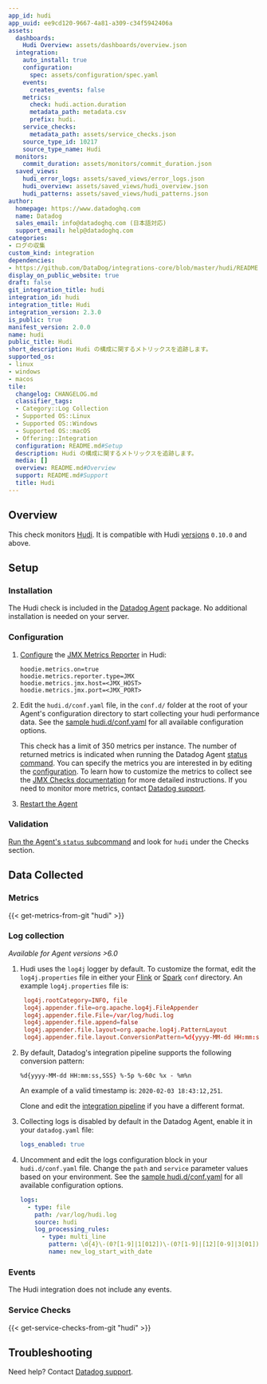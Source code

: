 ```yaml
---
app_id: hudi
app_uuid: ee9cd120-9667-4a81-a309-c34f5942406a
assets:
  dashboards:
    Hudi Overview: assets/dashboards/overview.json
  integration:
    auto_install: true
    configuration:
      spec: assets/configuration/spec.yaml
    events:
      creates_events: false
    metrics:
      check: hudi.action.duration
      metadata_path: metadata.csv
      prefix: hudi.
    service_checks:
      metadata_path: assets/service_checks.json
    source_type_id: 10217
    source_type_name: Hudi
  monitors:
    commit_duration: assets/monitors/commit_duration.json
  saved_views:
    hudi_error_logs: assets/saved_views/error_logs.json
    hudi_overview: assets/saved_views/hudi_overview.json
    hudi_patterns: assets/saved_views/hudi_patterns.json
author:
  homepage: https://www.datadoghq.com
  name: Datadog
  sales_email: info@datadoghq.com (日本語対応)
  support_email: help@datadoghq.com
categories:
- ログの収集
custom_kind: integration
dependencies:
- https://github.com/DataDog/integrations-core/blob/master/hudi/README.md
display_on_public_website: true
draft: false
git_integration_title: hudi
integration_id: hudi
integration_title: Hudi
integration_version: 2.3.0
is_public: true
manifest_version: 2.0.0
name: hudi
public_title: Hudi
short_description: Hudi の構成に関するメトリックスを追跡します。
supported_os:
- linux
- windows
- macos
tile:
  changelog: CHANGELOG.md
  classifier_tags:
  - Category::Log Collection
  - Supported OS::Linux
  - Supported OS::Windows
  - Supported OS::macOS
  - Offering::Integration
  configuration: README.md#Setup
  description: Hudi の構成に関するメトリックスを追跡します。
  media: []
  overview: README.md#Overview
  support: README.md#Support
  title: Hudi
---
```


<!--  SOURCED FROM https://github.com/DataDog/integrations-core -->


## Overview

This check monitors [Hudi][1].
It is compatible with Hudi [versions][2] `0.10.0` and above.

## Setup

### Installation

The Hudi check is included in the [Datadog Agent][3] package.
No additional installation is needed on your server.

### Configuration

1. [Configure][4] the [JMX Metrics Reporter][5] in Hudi:

    ```
    hoodie.metrics.on=true
    hoodie.metrics.reporter.type=JMX
    hoodie.metrics.jmx.host=<JMX_HOST>
    hoodie.metrics.jmx.port=<JMX_PORT>
    ```


2. Edit the `hudi.d/conf.yaml` file, in the `conf.d/` folder at the root of your
   Agent's configuration directory to start collecting your hudi performance data.
   See the [sample hudi.d/conf.yaml][6] for all available configuration options.

   This check has a limit of 350 metrics per instance. The number of returned metrics is indicated when running the Datadog Agent [status command][7].
   You can specify the metrics you are interested in by editing the [configuration][6].
   To learn how to customize the metrics to collect see the [JMX Checks documentation][8] for more detailed instructions.
   If you need to monitor more metrics, contact [Datadog support][9].

3. [Restart the Agent][10]


### Validation

[Run the Agent's `status` subcommand][11] and look for `hudi` under the Checks section.

## Data Collected

### Metrics
{{< get-metrics-from-git "hudi" >}}



### Log collection

_Available for Agent versions >6.0_

1. Hudi uses the `log4j` logger by default. To customize the format, edit the `log4j.properties` file in either your [Flink][13] or [Spark][14] `conf` directory. An example `log4j.properties` file is:

   ```conf
    log4j.rootCategory=INFO, file
    log4j.appender.file=org.apache.log4j.FileAppender
    log4j.appender.file.File=/var/log/hudi.log
    log4j.appender.file.append=false
    log4j.appender.file.layout=org.apache.log4j.PatternLayout
    log4j.appender.file.layout.ConversionPattern=%d{yyyy-MM-dd HH:mm:ss,SSS} %-5p %-60c %x - %m%n
   ```

2. By default, Datadog's integration pipeline supports the following conversion pattern:

    ```text
    %d{yyyy-MM-dd HH:mm:ss,SSS} %-5p %-60c %x - %m%n
    ```

     An example of a valid timestamp is: `2020-02-03 18:43:12,251`.

     Clone and edit the [integration pipeline][15] if you have a different format.

3. Collecting logs is disabled by default in the Datadog Agent, enable it in your `datadog.yaml` file:

   ```yaml
   logs_enabled: true
   ```

4. Uncomment and edit the logs configuration block in your `hudi.d/conf.yaml` file. Change the `path` and `service` parameter values based on your environment. See the [sample hudi.d/conf.yaml][6] for all available configuration options.

   ```yaml
   logs:
     - type: file
       path: /var/log/hudi.log
       source: hudi
       log_processing_rules:
         - type: multi_line
           pattern: \d{4}\-(0?[1-9]|1[012])\-(0?[1-9]|[12][0-9]|3[01])
           name: new_log_start_with_date
   ```
### Events

The Hudi integration does not include any events.

### Service Checks
{{< get-service-checks-from-git "hudi" >}}


## Troubleshooting

Need help? Contact [Datadog support][9].


[1]: https://hudi.apache.org/
[2]: https://github.com/apache/hudi/releases
[3]: https://app.datadoghq.com/account/settings/agent/latest
[4]: https://hudi.apache.org/docs/configurations#Metrics-Configurations
[5]: https://hudi.apache.org/docs/metrics/#jmxmetricsreporter
[6]: https://github.com/DataDog/integrations-core/blob/master/hudi/datadog_checks/hudi/data/conf.yaml.example
[7]: https://github.com/DataDog/integrations-core/blob/master/hudi/assets/service_checks.json
[8]: https://docs.datadoghq.com/ja/integrations/java/
[9]: https://docs.datadoghq.com/ja/help/
[10]: https://docs.datadoghq.com/ja/agent/guide/agent-commands/#start-stop-and-restart-the-agent
[11]: https://docs.datadoghq.com/ja/agent/guide/agent-commands/#agent-status-and-information
[12]: https://github.com/DataDog/integrations-core/blob/master/hudi/metadata.csv
[13]: https://github.com/apache/flink/tree/release-1.11.4/flink-dist/src/main/flink-bin/conf
[14]: https://github.com/apache/spark/tree/v3.1.2/conf
[15]: https://docs.datadoghq.com/ja/logs/processing/#integration-pipelines